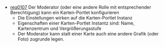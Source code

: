 * [req0107](https://github.com/PolitAktiv/politaktiv-requirements/tree/master/de/requirements/req0107.md) Der Moderator (oder eine andere Rolle mit entsprechender Berechtigung) kann ein Karten-Portlet konfigurieren
  * Die Einstellungen wirken auf die Karten-Portlet Instanz
  * Eigenschaften einer Karten-Portlet Instantz sind: Name, Kartenzentrum und Vergrößerungsstufe
  * Der Moderator kann statt einer Karte auch eine andere Grafik (oder Foto) zugrunde legen.
